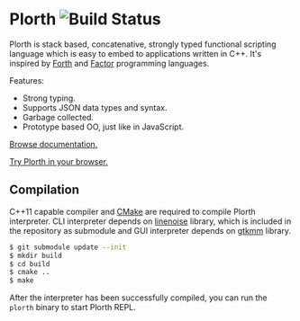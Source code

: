 # Plorth ![Build Status]

Plorth is stack based, concatenative, strongly typed functional scripting
language which is easy to embed to applications written in C++. It's inspired
by [Forth] and [Factor] programming languages.

Features:
- Strong typing.
- Supports JSON data types and syntax.
- Garbage collected.
- Prototype based OO, just like in JavaScript.

[Browse documentation.][Documentation]

[Try Plorth in your browser.][REPL]

## Compilation

C++11 capable compiler and [CMake] are required to compile Plorth interpreter.
CLI interpreter depends on [linenoise] library, which is included in the
repository as submodule and GUI interpreter depends on [gtkmm] library.

```bash
$ git submodule update --init
$ mkdir build
$ cd build
$ cmake ..
$ make
```

After the interpreter has been successfully compiled, you can run the `plorth`
binary to start Plorth REPL.

[Forth]: https://www.forth.com
[Factor]: http://www.factorcode.org
[CMake]: https://www.cmake.org
[linenoise]: https://github.com/antirez/linenoise
[gtkmm]: https://gtkmm.org
[Documentation]: http://plorth.org
[REPL]: https://raulil.github.io/plorth-ide/
[Build Status]: https://travis-ci.org/RauliL/plorth.svg?branch=master
